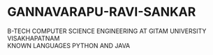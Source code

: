 # GANNAVARAPU-RAVI-SANKAR
B-TECH COMPUTER SCIENCE ENGINEERING AT GITAM UNIVERSITY VISAKHAPATNAM                                  
KNOWN LANGUAGES PYTHON AND JAVA
